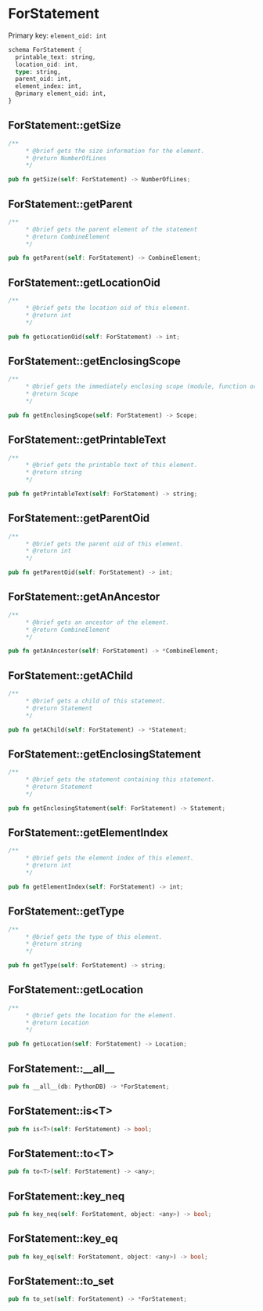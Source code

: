 # ForStatement

Primary key: `element_oid: int`

```rust
schema ForStatement {
  printable_text: string,
  location_oid: int,
  type: string,
  parent_oid: int,
  element_index: int,
  @primary element_oid: int,
}
```
## ForStatement::getSize

```rust
/**
     * @brief gets the size information for the element.
     * @return NumberOfLines
     */
```
```rust
pub fn getSize(self: ForStatement) -> NumberOfLines;
```
## ForStatement::getParent

```rust
/**
     * @brief gets the parent element of the statement
     * @return CombineElement 
     */
```
```rust
pub fn getParent(self: ForStatement) -> CombineElement;
```
## ForStatement::getLocationOid

```rust
/**
     * @brief gets the location oid of this element.
     * @return int
     */
```
```rust
pub fn getLocationOid(self: ForStatement) -> int;
```
## ForStatement::getEnclosingScope

```rust
/**
     * @brief gets the immediately enclosing scope (module, function or class) whose body contains this statement.
     * @return Scope 
     */
```
```rust
pub fn getEnclosingScope(self: ForStatement) -> Scope;
```
## ForStatement::getPrintableText

```rust
/**
     * @brief gets the printable text of this element.
     * @return string
     */
```
```rust
pub fn getPrintableText(self: ForStatement) -> string;
```
## ForStatement::getParentOid

```rust
/**
     * @brief gets the parent oid of this element.
     * @return int
     */
```
```rust
pub fn getParentOid(self: ForStatement) -> int;
```
## ForStatement::getAnAncestor

```rust
/**
     * @brief gets an ancestor of the element.
     * @return CombineElement 
     */
```
```rust
pub fn getAnAncestor(self: ForStatement) -> *CombineElement;
```
## ForStatement::getAChild

```rust
/**
     * @brief gets a child of this statement.
     * @return Statement 
     */
```
```rust
pub fn getAChild(self: ForStatement) -> *Statement;
```
## ForStatement::getEnclosingStatement

```rust
/**
     * @brief gets the statement containing this statement.
     * @return Statement 
     */
```
```rust
pub fn getEnclosingStatement(self: ForStatement) -> Statement;
```
## ForStatement::getElementIndex

```rust
/**
     * @brief gets the element index of this element.
     * @return int
     */
```
```rust
pub fn getElementIndex(self: ForStatement) -> int;
```
## ForStatement::getType

```rust
/**
     * @brief gets the type of this element.
     * @return string
     */
```
```rust
pub fn getType(self: ForStatement) -> string;
```
## ForStatement::getLocation

```rust
/**
     * @brief gets the location for the element.
     * @return Location
     */
```
```rust
pub fn getLocation(self: ForStatement) -> Location;
```
## ForStatement::\_\_all\_\_

```rust
pub fn __all__(db: PythonDB) -> *ForStatement;
```
## ForStatement::is\<T\>

```rust
pub fn is<T>(self: ForStatement) -> bool;
```
## ForStatement::to\<T\>

```rust
pub fn to<T>(self: ForStatement) -> <any>;
```
## ForStatement::key\_neq

```rust
pub fn key_neq(self: ForStatement, object: <any>) -> bool;
```
## ForStatement::key\_eq

```rust
pub fn key_eq(self: ForStatement, object: <any>) -> bool;
```
## ForStatement::to\_set

```rust
pub fn to_set(self: ForStatement) -> *ForStatement;
```
